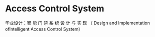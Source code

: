 # Access Control System
 毕业设计：智 能 门 禁 系 统 设 计 与 实 现 （ Design and Implementation ofIntelligent Access Control System）
